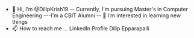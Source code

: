- 👋 Hi, I’m @DilipKrish19
-- Currently, I'm pursuing Master's in Computer Engineering
---I'm a CBIT Alumni
-- 👀 I’m interested in learning new things
- 📫 How to reach me ... LinkedIn Profile Dilip Epparapalli

<!---
DilipKrish19/DilipKrish19 is a ✨ special ✨ repository because its `README.md` (this file) appears on your GitHub profile.
You can click the Preview link to take a look at your changes.
--->
